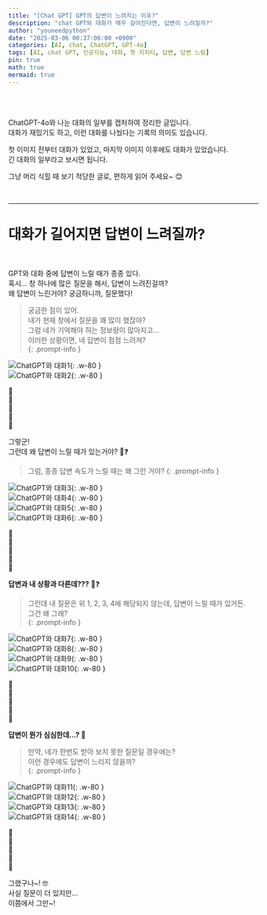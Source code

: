 ```yaml
---
title: "[Chat GPT] GPT의 답변이 느려지는 이유?"
description: "chat GPT와 대화가 매우 길어진다면, 답변이 느려질까?"
author: "youneedpython"
date: "2025-03-06 00:37:06:00 +0900" 
categories: [AI, chat, ChatGPT, GPT-4o]
tags: [AI, chat GPT, 인공지능, 대화, 챗 지피티, 답변, 답변 느림]
pin: true
math: true
mermaid: true
---
```


<br/><br/>

ChatGPT-4o와 나눈 대화의 일부를 캡처하여 정리한 글입니다.    
대화가 재밌기도 하고, 이런 대화를 나눴다는 기록의 의미도 있습니다.  

첫 이미지 전부터 대화가 있었고, 마지막 이미지 이후에도 대화가 있었습니다.  
긴 대화의 일부라고 보시면 됩니다.  

그냥 머리 식힐 때 보기 적당한 글로, 편하게 읽어 주세요~ 😊  

<br/>

--- 

# 대화가 길어지면 답변이 느려질까?

<br/>

GPT와 대화 중에 답변이 느릴 때가 종종 있다.  
혹시... 창 하나에 많은 질문을 해서, 답변이 느려진걸까?  
왜 답변이 느린거야? 궁금하니까, 질문했다!  

> 궁금한 점이 있어.  
내가 현재 창에서 질문을 꽤 많이 했잖아?  
그럼 네가 기억해야 하는 정보량이 많아지고...  
이러한 상황이면, 네 답변이 점점 느려져?   
{: .prompt-info }

![ChatGPT와 대화1](../assets/img/2025-03-06/chatGPT-01.png){: .w-80 }  
![ChatGPT와 대화2](../assets/img/2025-03-06/chatGPT-02.png){: .w-80 }  

🌿<br/>
🌿<br/>
🌿<br/>
🌿<br/>
🌿<br/>

그렇군!  
그런데 왜 답변이 느릴 때가 있는거야? 🤔❓  

> 그럼, 종종 답변 속도가 느릴 때는 왜 그런 거야?
{: .prompt-info }

![ChatGPT와 대화3](../assets/img/2025-03-06/chatGPT-03.png){: .w-80 }  
![ChatGPT와 대화4](../assets/img/2025-03-06/chatGPT-04.png){: .w-80 }  
![ChatGPT와 대화5](../assets/img/2025-03-06/chatGPT-05.png){: .w-80 }  
![ChatGPT와 대화6](../assets/img/2025-03-06/chatGPT-06.png){: .w-80 }  

🌿<br/>
🌿<br/>
🌿<br/>
🌿<br/>
🌿<br/>

**답변과 내 상황과 다른데???** 🤔❓    

> 그런데 내 질문은 위 1, 2, 3, 4에 해당되지 않는데, 답변이 느릴 때가 있거든.  
그건 왜 그래?  
{: .prompt-info }

![ChatGPT와 대화7](../assets/img/2025-03-06/chatGPT-07.png){: .w-80 }  
![ChatGPT와 대화8](../assets/img/2025-03-06/chatGPT-08.png){: .w-80 }  
![ChatGPT와 대화9](../assets/img/2025-03-06/chatGPT-09.png){: .w-80 }  
![ChatGPT와 대화10](../assets/img/2025-03-06/chatGPT-10.png){: .w-80 }  

🌿<br/>
🌿<br/>
🌿<br/>
🌿<br/>
🌿<br/>

**답변이 뭔가 심심한데...? 🤔**  

> 만약, 네가 한번도 받아 보지 못한 질문일 경우에는?  
이런 경우에도 답변이 느리지 않을까?  
{: .prompt-info }

![ChatGPT와 대화11](../assets/img/2025-03-06/chatGPT-11.png){: .w-80 }  
![ChatGPT와 대화12](../assets/img/2025-03-06/chatGPT-12.png){: .w-80 }  
![ChatGPT와 대화13](../assets/img/2025-03-06/chatGPT-13.png){: .w-80 }  
![ChatGPT와 대화14](../assets/img/2025-03-06/chatGPT-14.png){: .w-80 }  

🌿<br/>
🌿<br/>
🌿<br/>
🌿<br/>
🌿<br/>

그랬구나~! 🤓  
사실 질문이 더 있지만...  
이쯤에서 그만~!   


